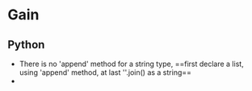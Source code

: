 # Gain
## Python
- There is no 'append' method for a string type, ==first declare a list, using 'append' method, at last ''.join() as a string==
- 

